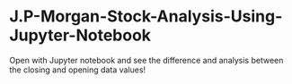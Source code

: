 # J.P-Morgan-Stock-Analysis-Using-Jupyter-Notebook
Open with Jupyter notebook and see the difference and analysis between the closing and opening data values!
